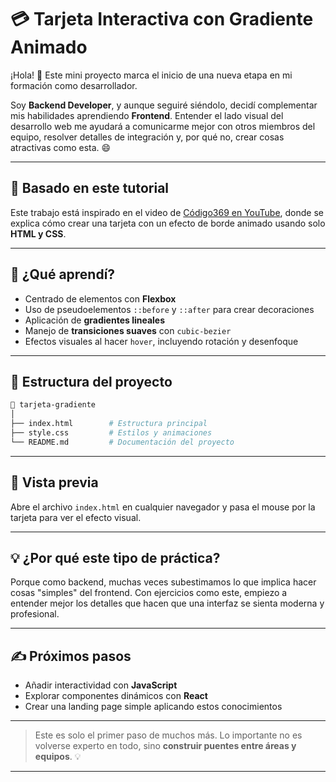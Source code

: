 # 💳 Tarjeta Interactiva con Gradiente Animado

¡Hola! 👋 Este mini proyecto marca el inicio de una nueva etapa en mi formación como desarrollador.

Soy **Backend Developer**, y aunque seguiré siéndolo, decidí complementar mis habilidades aprendiendo **Frontend**. Entender el lado visual del desarrollo web me ayudará a comunicarme mejor con otros miembros del equipo, resolver detalles de integración y, por qué no, crear cosas atractivas como esta. 😄

---

## 🎥 Basado en este tutorial

Este trabajo está inspirado en el video de [Código369 en YouTube](https://www.youtube.com/watch?v=tqguV2-dTOI&t=79s&ab_channel=Codigo369), donde se explica cómo crear una tarjeta con un efecto de borde animado usando solo **HTML y CSS**.

---

## 🧠 ¿Qué aprendí?

* Centrado de elementos con **Flexbox**
* Uso de pseudoelementos `::before` y `::after` para crear decoraciones
* Aplicación de **gradientes lineales**
* Manejo de **transiciones suaves** con `cubic-bezier`
* Efectos visuales al hacer `hover`, incluyendo rotación y desenfoque

---

## 📂 Estructura del proyecto

```bash
📁 tarjeta-gradiente
│
├── index.html        # Estructura principal
├── style.css         # Estilos y animaciones
└── README.md         # Documentación del proyecto
```

---

## 📸 Vista previa

Abre el archivo `index.html` en cualquier navegador y pasa el mouse por la tarjeta para ver el efecto visual.

---

## 💡 ¿Por qué este tipo de práctica?

Porque como backend, muchas veces subestimamos lo que implica hacer cosas "simples" del frontend. Con ejercicios como este, empiezo a entender mejor los detalles que hacen que una interfaz se sienta moderna y profesional.

---

## ✍️ Próximos pasos

* Añadir interactividad con **JavaScript**
* Explorar componentes dinámicos con **React**
* Crear una landing page simple aplicando estos conocimientos

---

> Este es solo el primer paso de muchos más. Lo importante no es volverse experto en todo, sino **construir puentes entre áreas y equipos**. 💡

---
